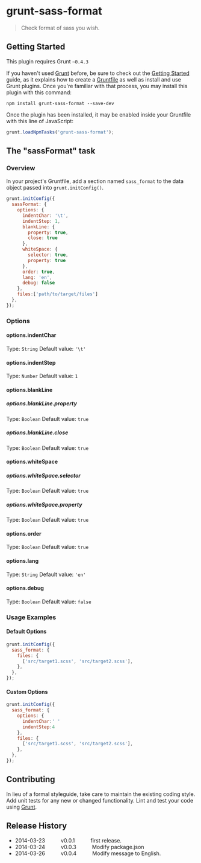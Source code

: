 # grunt-sass-format

> Check format of sass you wish.

## Getting Started
This plugin requires Grunt `~0.4.3`

If you haven't used [Grunt](http://gruntjs.com/) before, be sure to check out the [Getting Started](http://gruntjs.com/getting-started) guide, as it explains how to create a [Gruntfile](http://gruntjs.com/sample-gruntfile) as well as install and use Grunt plugins. Once you're familiar with that process, you may install this plugin with this command:

```shell
npm install grunt-sass-format --save-dev
```

Once the plugin has been installed, it may be enabled inside your Gruntfile with this line of JavaScript:

```js
grunt.loadNpmTasks('grunt-sass-format');
```

## The "sassFormat" task

### Overview
In your project's Gruntfile, add a section named `sass_format` to the data object passed into `grunt.initConfig()`.

```js
grunt.initConfig({
  sassFormat: {
    options: {
      indentChar: '\t',
      indentStep: 1,
      blankLine: {
        property: true,
        close: true
      },
      whiteSpace: {
        selector: true,
        property: true
      },
      order: true,
      lang: 'en',
      debug: false
    },
    files:['path/to/target/files']
  },
});
```

### Options

#### options.indentChar
Type: `String`
Default value: `'\t'`

#### options.indentStep
Type: `Number`
Default value: `1`

#### options.blankLine

##### options.blankLine.property
Type: `Boolean`
Default value: `true`

##### options.blankLine.close
Type: `Boolean`
Default value: `true`

#### options.whiteSpace

##### options.whiteSpace.selector
Type: `Boolean`
Default value: `true`

##### options.whiteSpace.property
Type: `Boolean`
Default value: `true`

#### options.order
Type: `Boolean`
Default value: `true`

#### options.lang
Type: `String`
Default value: `'en'`

#### options.debug
Type: `Boolean`
Default value: `false`

### Usage Examples

#### Default Options

```js
grunt.initConfig({
  sass_format: {
    files: {
      ['src/target1.scss', 'src/target2.scss'],
    },
  },
});
```

#### Custom Options

```js
grunt.initConfig({
  sass_format: {
    options: {
      indentChar:' '
      indentStep:4
    },
    files: {
      ['src/target1.scss', 'src/target2.scss'],
    },
  },
});
```

## Contributing
In lieu of a formal styleguide, take care to maintain the existing coding style. Add unit tests for any new or changed functionality. Lint and test your code using [Grunt](http://gruntjs.com/).

## Release History
* 2014-03-23   v0.0.1   first release.
* 2014-03-24   v0.0.3   Modify package.json
* 2014-03-26   v0.0.4   Modify message to English.
